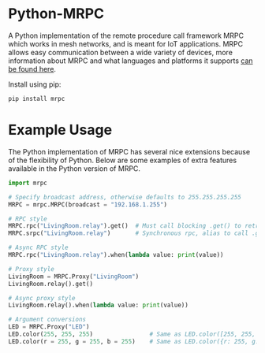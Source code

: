 Python-MRPC
===========

A Python implementation of the remote procedure call framework MRPC which works in mesh networks, and is meant for IoT applications.
MRPC allows easy communication between a wide variety of devices, more information about MRPC and what languages and platforms it supports [can be found here](https://github.com/alex-sherman/MRPC#mrpc).

Install using pip:

```
pip install mrpc
```

# Example Usage

The Python implementation of MRPC has several nice extensions because of the flexibility of Python.
Below are some examples of extra features available in the Python version of MRPC.

```python
import mrpc

# Specify broadcast address, otherwise defaults to 255.255.255.255
MRPC = mrpc.MRPC(broadcast = "192.168.1.255")

# RPC style
MRPC.rpc("LivingRoom.relay").get()  # Must call blocking .get() to retrieve result
MRPC.srpc("LivingRoom.relay")       # Synchronous rpc, alias to call .get()

# Async RPC style
MRPC.rpc("LivingRoom.relay").when(lambda value: print(value))

# Proxy style
LivingRoom = MRPC.Proxy("LivingRoom")
LivingRoom.relay().get()

# Async proxy style
LivingRoom.relay().when(lambda value: print(value))

# Argument conversions
LED = MRPC.Proxy("LED")
LED.color(255, 255, 255)                # Same as LED.color([255, 255, 255])
LED.color(r = 255, g = 255, b = 255)    # Same as LED.color({r: 255, g: 255, b: 255})
```
